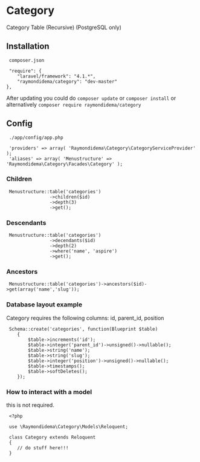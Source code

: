 # Category

Category Table (Recursive) (PostgreSQL only)

## Installation

     composer.json

     "require": {
		"laravel/framework": "4.1.*",
		"raymondidema/category": "dev-master"
	},


After updating you could do ``composer update`` or ``composer install``
or alternatively ``composer require raymondidema/category``

## Config

     ./app/config/app.php
     
     'providers' => array( 'Raymondidema\Category\CategoryServiceProvider' );
     'aliases' => array( 'Menustructure' => 'Raymondidema\Category\Facades\Category' );


### Children

     Menustructure::table('categories')
                    ->children($id)
                    ->depth(3)
                    ->get();
     
### Descendants

     Menustructure::table('categories')
                    ->decendants($id)
                    ->depth(2)
                    ->where('name', 'aspire')
                    ->get();
     
### Ancestors

     Menustructure::table('categories')->ancestors($id)->get(array('name','slug'));

### Database layout example

Category requires the following columns: id, parent_id, position

     Schema::create('categories', function(Blueprint $table)
     	{
     		$table->increments('id');
     		$table->integer('parent_id')->unsigned()->nullable();
     		$table->string('name');
     		$table->string('slug');
     		$table->integer('position')->unsigned()->nullable();
     		$table->timestamps();
     		$table->softDeletes();
     	});

### How to interact with a model

this is not required.

     <?php

     use \Raymondidema\Category\Models\Reloquent;

     class Category extends Reloquent
     {
     	// do stuff here!!!
     }

